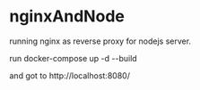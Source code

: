# nginxAndNode
running nginx as reverse proxy for nodejs server.

run docker-compose up -d --build

and got to http://localhost:8080/

